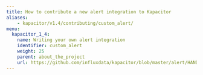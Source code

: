 ```yaml
---
title: How to contribute a new alert integration to Kapacitor
aliases:
    - kapacitor/v1.4/contributing/custom_alert/
menu:
  kapacitor_1_4:
    name: Writing your own alert integration
    identifier: custom_alert
    weight: 25
    parent: about_the_project
    url: https://github.com/influxdata/kapacitor/blob/master/alert/HANDLERS.md
---
```

